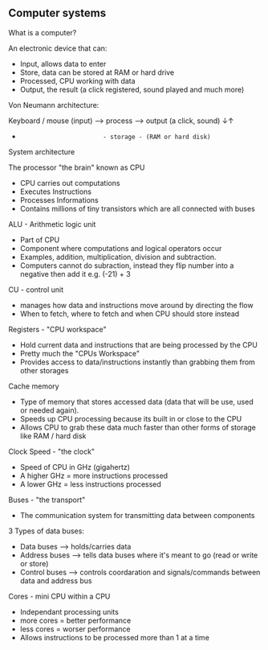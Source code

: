 ## Computer systems


What is a computer?

An electronic device that can:

- Input, allows data to enter
- Store, data can be stored at RAM or hard drive
- Processed, CPU working with data
- Output, the result (a click registered, sound played and much more)


Von Neumann architecture:

Keyboard / mouse (input)  --> process  --> output (a click, sound)
                                ↓↑
-                            - storage - (RAM or hard disk)
System architecture 

The processor "the brain" known as CPU

- CPU carries out computations
- Executes Instructions
- Processes Informations
- Contains millions of tiny transistors which are all connected with buses


ALU - Arithmetic logic unit

- Part of CPU
- Component where computations and logical operators occur
- Examples, addition, multiplication, division and subtraction.
- Computers cannot do subraction, instead they flip number into a negative then add it e.g. (-21) + 3


CU - control unit

- manages how data and instructions move around by directing the flow
- When to fetch, where to fetch and when CPU should store instead


Registers - "CPU workspace"

- Hold current data and instructions that are being processed by the CPU
- Pretty much the "CPUs Workspace"
- Provides access to data/instructions instantly than grabbing them from other storages


Cache memory

- Type of memory that stores accessed data (data that will be use, used or needed again).
- Speeds up CPU processing because its built in or close to the CPU
- Allows CPU to grab these data much faster than other forms of storage like RAM / hard disk


Clock Speed - "the clock"

- Speed of CPU in GHz (gigahertz)
- A higher GHz = more instructions processed
- A lower GHz = less instructions processed


Buses - "the transport"

- The communication system for transmitting data between components

3 Types of data buses:


- Data buses --> holds/carries data
- Address buses --> tells data buses where it's meant to go (read or write or store)
- Control buses --> controls coordaration and signals/commands between data and address bus


Cores - mini CPU within a CPU

- Independant processing units
- more cores = better performance
- less cores = worser performance
- Allows instructions to be processed more than 1 at a time


